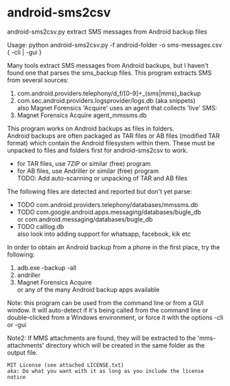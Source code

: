 # android-sms2csv
android-sms2csv.py extract SMS messages from Android backup files

Usage: python android-sms2csv.py -f android-folder -o sms-messages.csv { -cli | -gui }

Many tools extract SMS messages from Android backups, but I haven't found one
that parses the sms_backup files.
This program extracts SMS from several sources:
  1) com.android.providers.telephony/d_f/[0-9]+_(sms|mms)_backup
  2) com.sec.android.providers.logsprovider/logs.db (aka snippets)\
  also Magnet Forensics 'Acquire' uses an agent that collects 'live' SMS:
  3) Magnet Forensics Acquire agent_mmssms.db
  
This program works on Android backups as files in folders.\
Android backups are often packaged as TAR files or AB files (modified TAR format)
which contain the Android filesystem within them. These must be unpacked to
files and folders first for android-sms2csv to work. 
- for TAR files, use 7ZIP or similar (free) program
- for AB files, use Andriller or similar (free) program\
TODO: Add auto-scanning or unpacking of TAR and AB files

The following files are detected and reported but don't yet parse:
  - TODO com.android.providers.telephony/databases/mmssms.db
  - TODO com.google.android.apps.messaging/databases/bugle_db\
      or com.android.messaging/databases/bugle_db
  - TODO calllog.db\
  also look into adding support for whatsapp, facebook, kik etc

In order to obtain an Android backup from a phone in the first place, try the following:
  1) adb.exe -backup -all
  2) andriller
  3) Magnet Forensics Acquire\
  or any of the many Android backup apps available

Note: this program can be used from the command line or from a GUI window.
It will auto-detect if it's being called from the command line or double-clicked
from a Windows environment, or force it with the options -cli or -gui

Note2: If MMS attachments are found, they will be extracted to the 
'mms-attachments' directory which will be created in the same folder as the output file.

```Copyright 2020 Peter Theobald, peter@PeterTheobald.com
MIT License (see attached LICENSE.txt)
aka: Do what you want with it as long as you include the license notice
```
